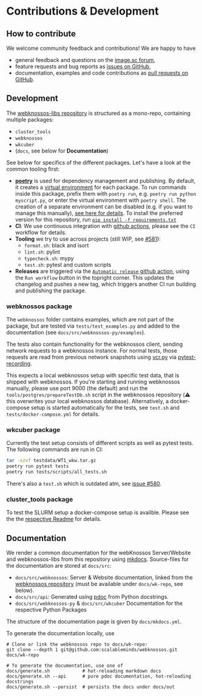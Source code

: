 # Contributions & Development

## How to contribute

We welcome community feedback and contributions! We are happy to have

* general feedback and questions on the [image.sc forum](https://forum.image.sc/tag/webknossos),
* feature requests and bug reports as [issues on GitHub](https://github.com/scalableminds/webknossos-libs/issues/new),
* documentation, examples and code contributions as [pull requests on GitHub](https://github.com/scalableminds/webknossos-libs/compare).


## Development

The [webknossos-libs repository](https://github.com/scalableminds/webknossos-libs) is structured as a mono-repo, containing multiple packages:

* `cluster_tools`
* `webknossos`
* `wkcuber`
* (`docs`, see below for **Documentation**)

See below for specifics of the different packages. Let's have a look at the common tooling first:

* [**poetry**](https://python-poetry.org) is used for dependency management and publishing.
  By default, it creates a [virtual environment](https://docs.python.org/3/tutorial/venv.html) for each package.
  To run commands inside this package, prefix them with `poetry run`, e.g. `poetry run python myscript.py`,
  or enter the virtual environment with `poetry shell`.
  The creation of a separate environment can be disabled (e.g. if you want to manage this manually),
  [see here for details](https://python-poetry.org/docs/configuration/#virtualenvscreate).
  To install the preferred version for this repository, run
  [`pip install -f requirements.txt`](https://github.com/scalableminds/webknossos-libs/blob/master/requirements.txt)
* **CI**: We use continuous integration with [github actions](https://github.com/scalableminds/webknossos-libs/actions),
  please see the `CI` workflow for details.
* **Tooling** we try to use across projects (still WIP, see [#581](https://github.com/scalableminds/webknossos-libs/issues/581)):
    * `format.sh`: black and isort
    * `lint.sh`: pylint
    * `typecheck.sh`: mypy
    * `test.sh`: pytest and custom scripts
* **Releases** are triggered via the
  [`Automatic release` github action](https://github.com/scalableminds/webknossos-libs/actions/workflows/release.yml),
  using the `Run workflow` button in the topright corner.
  This updates the changelog and pushes a new tag, which triggers another CI run building and publishing the package.


### webknossos package

The `webknossos` folder contains examples, which are not part of the package, but are tested via `tests/test_examples.py` and added to the documentation (see `docs/src/webknossos-py/examples`).

The tests also contain functionality for the webknossos client, sending network requests to a webknossos instance. For normal tests, those requests are read from previous network snapshots using [vcr.py](https://vcrpy.readthedocs.io) via [pytest-recording](https://github.com/kiwicom/pytest-recording).

This expects a local webknossos setup with specific test data, that is shipped with webknossos. If you're starting and running webknossos manually, please use port 9000 (the default) and run the `tools/postgres/prepareTestDb.sh` script in the webknossos repository (⚠️ this overwrites your local webknossos database). Alternatively, a docker-compose setup is started automatically for the tests, see `test.sh` and `tests/docker-compose.yml` for details.


### wkcuber package

Currently the test setup consists of different scripts as well as pytest tests. The following commands are run in CI:
```bash
tar -xzvf testdata/WT1_wkw.tar.gz
poetry run pytest tests
poetry run tests/scripts/all_tests.sh
```

There's also a `test.sh` which is outdated atm, see [issue #580](https://github.com/scalableminds/webknossos-libs/issues/580).


### cluster_tools package

To test the SLURM setup a docker-compose setup is availble. Please see the the [respective Readme](https://github.com/scalableminds/webknossos-libs/blob/master/cluster_tools/README.md) for details.


## Documentation

We render a common documentation for the webKnossos Server/Website and webknossos-libs from this repository using [mkdocs](https://www.mkdocs.org/). Source-files for the documentation are stored at `docs/src`:

* `docs/src/webknossos`: Server & Website documentation, linked from the [webknossos repository](https://github.com/scalableminds/webknossos) (must be available under `docs/wk-repo`, see below).
* `docs/src/api`: Generated using [pdoc](https://pdoc.dev) from Python docstrings.
* `docs/src/webknossos-py` & `docs/src/wkcuber` Documentation for the respective Python Packages

The structure of the documentation page is given by `docs/mkdocs.yml`.

To generate the documentation locally, use
```shell
# Clone or link the webknossos repo to docs/wk-repo:
git clone --depth 1 git@github.com:scalableminds/webknossos.git docs/wk-repo

# To generate the documentation, use one of
docs/generate.sh            # hot-reloading markdown docs
docs/generate.sh --api      # pure pdoc documentation, hot-reloading docstrings
docs/generate.sh --persist  # persists the docs under docs/out
```
